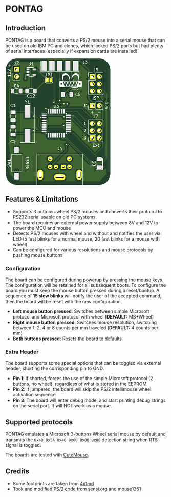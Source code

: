 # PONTAG
## Introduction
PONTAG is a board that converts a PS/2 mouse into a serial mouse that can be used on old IBM PC and clones, which lacked PS/2 ports but had plenty of serial interfaces (especially if expansion cards are installed).

![Rev. 1 PCB](pics/pcb_smd_v1.png)

## Features & Limitations
* Supports 3 buttons+wheel PS/2 mouses and converts their protocol to RS232 serial usable on old PC systems.
* The board requires an external power supply between 8V and 12V to power the MCU and mouse
* Detects PS/2 mouses with wheel and without and notifies the user via LED (5 fast blinks for a normal mouse, 20 fast blinks for a mouse with wheel)
* Can be configured for various resolutions and mouse protocols by pushing mouse buttons

### Configuration
The board can be configured during powerup by pressing the mouse keys. The configuration will be retained for all subsequent boots.
To configure the board you must keep the mouse button pressed during a reset/bootup. A sequence of **15 slow blinks** will notify the user of the accepted command, then the board will be reset with the new configuration.

* **Left mouse button pressed**: Switches between simple Microsoft protocol and Microsoft protocol with wheel (**DEFAULT:** MS+Wheel)
* **Right mouse button pressed**: Switches mouse resolution, switching between 1, 2, 4 or 8 counts per mm traveled (**DEFAULT:** 4 counts per mm)
* **Both buttons pressed**: Resets the board to defaults

### Extra Header
The board supports some special options that can be toggled via external header, shorting the corrisponding pin to GND.

* **Pin 1**: If shorted, forces the use of the simple Microsoft protocol (2 buttons, no wheel), regardless of what is stored in the EEPROM.
* **Pin 2**: If jumpered, the board will skip the PS/2 intellimouse wheel activation sequence
* **Pin 3**: The board will enter debug mode, and start printing debug strings on the serial port. It will NOT work as a mouse.

## Supported protocols
PONTAG emulates a Microsoft 3-buttons Wheel serial mouse by default and transmits the `0x4D 0x5A 0x40 0x00 0x00 0x00` detection string when RTS signal is toggled.

The boards are tested with [CuteMouse](http://cutemouse.sourceforge.net/).

## Credits

- Some footprints are taken from [4x1md](https://github.com/4x1md/kicad_libraries)
- Took and modified PS/2 code from [sensi.org](http://sensi.org/~svo/%5Bm%5Douse/doc/html/index.html) and [mouse1351](https://github.com/svofski/mouse1351)
